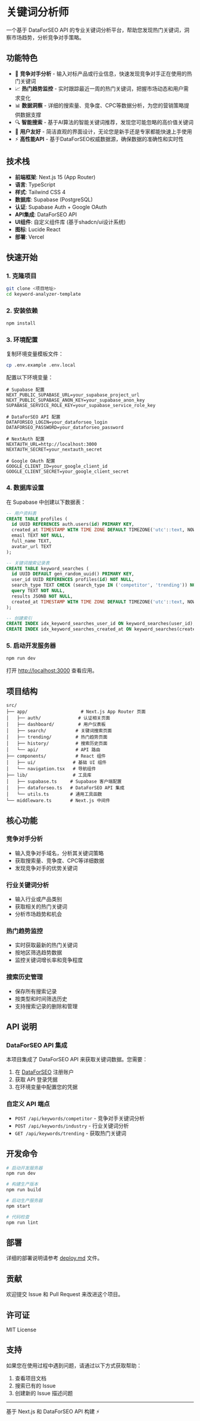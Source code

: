 # 关键词分析师

一个基于 DataForSEO API 的专业关键词分析平台，帮助您发现热门关键词，洞察市场趋势，分析竞争对手策略。

## 功能特色

- 🎯 **竞争对手分析** - 输入对标产品或行业信息，快速发现竞争对手正在使用的热门关键词
- 📈 **热门趋势监控** - 实时跟踪最近一周的热门关键词，把握市场动态和用户需求变化
- 📊 **数据洞察** - 详细的搜索量、竞争度、CPC等数据分析，为您的营销策略提供数据支撑
- 🔍 **智能搜索** - 基于AI算法的智能关键词推荐，发现您可能忽略的高价值关键词
- 👥 **用户友好** - 简洁直观的界面设计，无论您是新手还是专家都能快速上手使用
- ⚡ **高性能API** - 基于DataForSEO权威数据源，确保数据的准确性和实时性

## 技术栈

- **前端框架**: Next.js 15 (App Router)
- **语言**: TypeScript
- **样式**: Tailwind CSS 4
- **数据库**: Supabase (PostgreSQL)
- **认证**: Supabase Auth + Google OAuth
- **API集成**: DataForSEO API
- **UI组件**: 自定义组件库 (基于shadcn/ui设计系统)
- **图标**: Lucide React
- **部署**: Vercel

## 快速开始

### 1. 克隆项目

```bash
git clone <项目地址>
cd keyword-analyzer-template
```

### 2. 安装依赖

```bash
npm install
```

### 3. 环境配置

复制环境变量模板文件：

```bash
cp .env.example .env.local
```

配置以下环境变量：

```env
# Supabase 配置
NEXT_PUBLIC_SUPABASE_URL=your_supabase_project_url
NEXT_PUBLIC_SUPABASE_ANON_KEY=your_supabase_anon_key
SUPABASE_SERVICE_ROLE_KEY=your_supabase_service_role_key

# DataForSEO API 配置
DATAFORSEO_LOGIN=your_dataforseo_login
DATAFORSEO_PASSWORD=your_dataforseo_password

# NextAuth 配置
NEXTAUTH_URL=http://localhost:3000
NEXTAUTH_SECRET=your_nextauth_secret

# Google OAuth 配置
GOOGLE_CLIENT_ID=your_google_client_id
GOOGLE_CLIENT_SECRET=your_google_client_secret
```

### 4. 数据库设置

在 Supabase 中创建以下数据表：

```sql
-- 用户资料表
CREATE TABLE profiles (
  id UUID REFERENCES auth.users(id) PRIMARY KEY,
  created_at TIMESTAMP WITH TIME ZONE DEFAULT TIMEZONE('utc'::text, NOW()) NOT NULL,
  email TEXT NOT NULL,
  full_name TEXT,
  avatar_url TEXT
);

-- 关键词搜索记录表
CREATE TABLE keyword_searches (
  id UUID DEFAULT gen_random_uuid() PRIMARY KEY,
  user_id UUID REFERENCES profiles(id) NOT NULL,
  search_type TEXT CHECK (search_type IN ('competitor', 'trending')) NOT NULL,
  query TEXT NOT NULL,
  results JSONB NOT NULL,
  created_at TIMESTAMP WITH TIME ZONE DEFAULT TIMEZONE('utc'::text, NOW()) NOT NULL
);

-- 创建索引
CREATE INDEX idx_keyword_searches_user_id ON keyword_searches(user_id);
CREATE INDEX idx_keyword_searches_created_at ON keyword_searches(created_at);
```

### 5. 启动开发服务器

```bash
npm run dev
```

打开 [http://localhost:3000](http://localhost:3000) 查看应用。

## 项目结构

```
src/
├── app/                    # Next.js App Router 页面
│   ├── auth/              # 认证相关页面
│   ├── dashboard/         # 用户仪表板
│   ├── search/           # 关键词搜索页面
│   ├── trending/         # 热门趋势页面
│   ├── history/          # 搜索历史页面
│   └── api/              # API 路由
├── components/           # React 组件
│   ├── ui/              # 基础 UI 组件
│   └── navigation.tsx   # 导航组件
├── lib/                 # 工具库
│   ├── supabase.ts     # Supabase 客户端配置
│   ├── dataforseo.ts   # DataForSEO API 集成
│   └── utils.ts        # 通用工具函数
└── middleware.ts       # Next.js 中间件
```

## 核心功能

### 竞争对手分析
- 输入竞争对手域名，分析其关键词策略
- 获取搜索量、竞争度、CPC等详细数据
- 发现竞争对手的优势关键词

### 行业关键词分析
- 输入行业或产品类别
- 获取相关的热门关键词
- 分析市场趋势和机会

### 热门趋势监控
- 实时获取最新的热门关键词
- 按地区筛选趋势数据
- 监控关键词增长率和竞争程度

### 搜索历史管理
- 保存所有搜索记录
- 按类型和时间筛选历史
- 支持搜索记录的删除和管理

## API 说明

### DataForSEO API 集成

本项目集成了 DataForSEO API 来获取关键词数据。您需要：

1. 在 [DataForSEO](https://dataforseo.com/) 注册账户
2. 获取 API 登录凭据
3. 在环境变量中配置您的凭据

### 自定义 API 端点

- `POST /api/keywords/competitor` - 竞争对手关键词分析
- `POST /api/keywords/industry` - 行业关键词分析
- `GET /api/keywords/trending` - 获取热门关键词

## 开发命令

```bash
# 启动开发服务器
npm run dev

# 构建生产版本
npm run build

# 启动生产服务器
npm start

# 代码检查
npm run lint
```

## 部署

详细的部署说明请参考 [deploy.md](./deploy.md) 文件。

## 贡献

欢迎提交 Issue 和 Pull Request 来改进这个项目。

## 许可证

MIT License

## 支持

如果您在使用过程中遇到问题，请通过以下方式获取帮助：

1. 查看项目文档
2. 搜索已有的 Issue
3. 创建新的 Issue 描述问题

---

基于 Next.js 和 DataForSEO API 构建 ⚡
